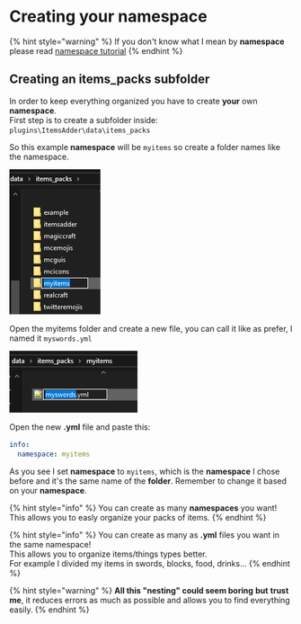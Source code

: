 # Creating your namespace

{% hint style="warning" %}
If you don't know what I mean by **namespace** please read [namespace tutorial](basic-concepts/namespace.md)
{% endhint %}

## Creating an items\_packs subfolder

In order to keep everything organized you have to create **your** own **namespace**.   
First step is to create a subfolder inside: `plugins\ItemsAdder\data\items_packs`

So this example **namespace** will be `myitems` so create a folder names like the namespace.

![](../../../.gitbook/assets/image%20%289%29.png)

Open the myitems folder and create a new file, you can call it like as prefer, I named it `myswords.yml`

![](../../../.gitbook/assets/image%20%2811%29.png)

Open the new **.yml** file and paste this:

```yaml
info:
  namespace: myitems
```

As you see I set **namespace** to `myitems`, which is the **namespace** I chose before and it's the same name of the **folder**. Remember to change it based on your **namespace**.

{% hint style="info" %}
You can create as many **namespaces** you want! This allows you to easly organize your packs of items.
{% endhint %}

{% hint style="info" %}
You can create as many as **.yml** files you want in the same namespace!  
This allows you to organize items/things types better.  
For example I divided my items in swords, blocks, food, drinks...
{% endhint %}

{% hint style="warning" %}
**All this "nesting" could seem boring** **but** **trust me**, it reduces errors as much as possible and allows you to find everything easily.
{% endhint %}

